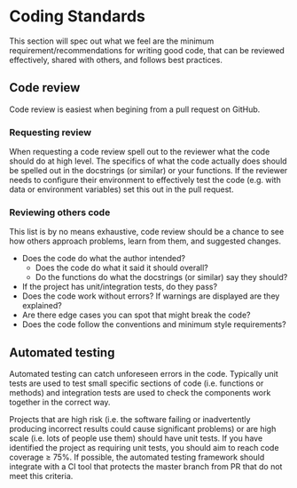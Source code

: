 
# Coding Standards

This section will spec out what we feel are the minimum requirement/recommendations for writing good code, that can be reviewed effectively, shared with others, and follows best practices.

## Code review

Code review is easiest when begining from a pull request on GitHub.

### Requesting review

When requesting a code review spell out to the reviewer what the code should do at high level. The specifics of what the code actually does should be spelled out in the docstrings (or similar) or your functions. If the reviewer needs to configure their environment to effectively test the code (e.g. with data or environment variables) set this out in the pull request.

### Reviewing others code

This list is by no means exhaustive, code review should be a chance to see how others approach problems, learn from them, and suggested changes.

* Does the code do what the author intended?
    * Does the code do what it said it should overall?
    * Do the functions do what the docstrings (or similar) say they should?
* If the project has unit/integration tests, do they pass?
* Does the code work without errors? If warnings are displayed are they explained?
* Are there edge cases you can spot that might break the code?
* Does the code follow the conventions and minimum style requirements?

## Automated testing

Automated testing can catch unforeseen errors in the code. Typically unit tests are used to test small specific sections of code (i.e. functions or methods) and integration tests are used to check the components work together in the correct way.

Projects that are high risk (i.e. the software failing or inadvertently producing incorrect results could cause significant problems) or are high scale (i.e. lots of people use them) should have unit tests. If you have identified the project as requiring unit tests, you should aim to reach code coverage ≥ 75%. If possible, the automated testing framework should integrate with a CI tool that protects the master branch from PR that do not meet this criteria.

